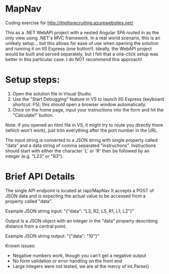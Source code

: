 # MapNav
Coding exercise for http://itrellisrecruiting.azurewebsites.net/

This as a .NET WebAPI project with a nested Angular SPA routed in as the only view using .NET's MVC framework. In a real world scenario, this is an unlikely setup... but this allows for ease of use when opening the solution and running it on IIS Express (one button!). Ideally, the WebAPI project would be built and served separately, but I felt that a one-click setup was better in this particular case. I do NOT recommend this approach!

# Setup steps:

1) Open the solution file in Visual Studio.
2) Use the "Start Debugging" feature in VS to launch IIS Express (keyboard shortcut: F5); this should open a browser window automatically.
3) Once on the home page, input your instructions into the form and hit the "Calculate!" button.

Note: if you opened an html file in VS, it might try to route you directly there (which won't work), just trim everything after the port number in the URL.

The input string is converted to a JSON string with single property called "data" and a data string of comma separated "instructions".
Instructions should start with either the character 'L' or 'R' then be followed by an integer (e.g. "L23" or "R3").

# Brief API Details

The single API endpoint is located at /api/MapNav
It accepts a POST of JSON data and is expecting the actual value to be accessed from a property called "data".

Example JSON string input:
"{\"data\": \"L3, R2, L5, R1, L1, L2\"}"

Output is a JSON object with an integer in the "data" property describing distance from a central point.

Example JSON string output:
"{\"data\": \"10\"}"

Known issues:
* Negative numbers work, though you can't get a negative output
* No form validation or error handling on the front end
* Large integers were not tested, we are at the mercy of int.Parse()
